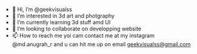 - 👋 Hi, I’m @geekvisualss
- 👀 I’m interested in 3d art and photgraphy
- 🌱 I’m currently learning 3d stuff amd UI 
- 💞️ I’m looking to collaborate on developping website
- 📫 How to reach me yoi cam contact me at my instagram @md.anugrah_r and u can hit me up on email geekvisualss@gmail.com

<!---
geekvisualss/geekvisualss is a ✨ special ✨ repository because its `README.md` (this file) appears on your GitHub profile.
You can click the Preview link to take a look at your changes.
--->

